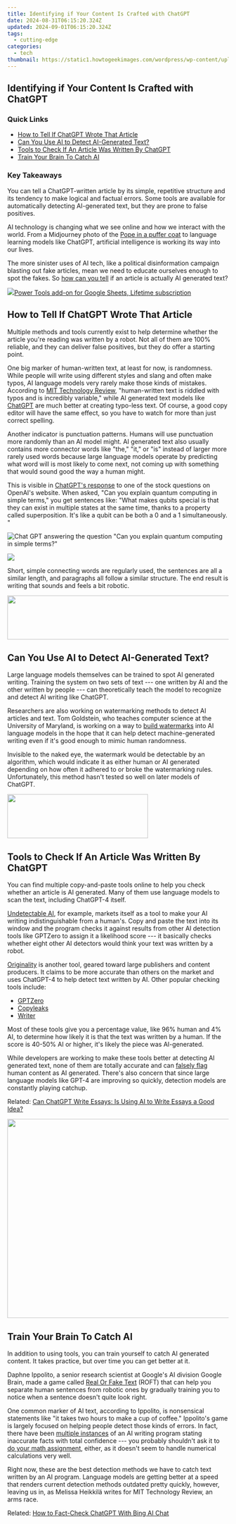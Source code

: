```yaml
---
title: Identifying if Your Content Is Crafted with ChatGPT
date: 2024-08-31T06:15:20.324Z
updated: 2024-09-01T06:15:20.324Z
tags:
  - cutting-edge
categories:
  - tech
thumbnail: https://static1.howtogeekimages.com/wordpress/wp-content/uploads/2023/05/52753340784_797bf1f7b6_o.jpg
---
```


## Identifying if Your Content Is Crafted with ChatGPT

### Quick Links

* [How to Tell If ChatGPT Wrote That Article](https://remote-screen-capture.techidaily.com/updated-behind-the-scenes-how-to-log-overwatch-games-for-2024/)
* [Can You Use AI to Detect AI-Generated Text?](https://sound-issues.techidaily.com/fixing-the-issue-steelseries-arctis-99x-microphone-malfunction-resolved/)
* [Tools to Check If An Article Was Written By ChatGPT](https://extra-approaches.techidaily.com/snappy-snippets-quick-and-quirky-memes-guide-for-2024/)
* [Train Your Brain To Catch AI](https://tech-hub.techidaily.com/leveraging-chatgpts-power-building-effective-web-applications-easily/)

### Key Takeaways

You can tell a ChatGPT-written article by its simple, repetitive structure and its tendency to make logical and factual errors. Some tools are available for automatically detecting AI-generated text, but they are prone to false positives. 

 AI technology is changing what we see online and how we interact with the world. From a Midjourney photo of the [Pope in a puffer coat](https://www.buzzfeednews.com/article/chrisstokelwalker/pope-puffy-jacket-ai-midjourney-image-creator-interview) to language learning models like ChatGPT, artificial intelligence is working its way into our lives.

 The more sinister uses of AI tech, like a political disinformation campaign blasting out fake articles, mean we need to educate ourselves enough to spot the fakes. So [how can you tell](https://sim-unlock.techidaily.com/network-locked-sim-card-inserted-on-your-oneplus-phone-unlock-it-now-by-drfone-android/) if an article is actually AI generated text?

<!-- affiliate ads begin -->
<a href="https://secure.2checkout.com/order/checkout.php?PRODS=4726807&QTY=1&AFFILIATE=108875&CART=1"><img src="https://secure.avangate.com/images/merchant/c14a8df1e1b4d5297e9cb30cb34d5a00/products/copy_copy_power-tools-48.png" border="0">Power Tools add-on for Google Sheets, Lifetime subscription</a>
<!-- affiliate ads end -->
##  How to Tell If ChatGPT Wrote That Article

 Multiple methods and tools currently exist to help determine whether the article you're reading was written by a robot. Not all of them are 100% reliable, and they can deliver false positives, but they do offer a starting point.

 One big marker of human-written text, at least for now, is randomness. While people will write using different styles and slang and often make typos, AI language models very rarely make those kinds of mistakes. According to [MIT Technology Review](https://www.technologyreview.com/2022/12/19/1065596/how-to-spot-ai-generated-text/), "human-written text is riddled with typos and is incredibly variable," while AI generated text models like [ChatGPT](https://smart-video-editing.techidaily.com/new-how-to-find-free-sites-for-sound-effect-and-add-them-in-final-cut-pro-for-2024/) are much better at creating typo-less text. Of course, a good copy editor will have the same effect, so you have to watch for more than just correct spelling.

 Another indicator is punctuation patterns. Humans will use punctuation more randomly than an AI model might. AI generated text also usually contains more connector words like "the," "it," or "is" instead of larger more rarely used words because large language models operate by predicting what word will is most likely to come next, not coming up with something that would sound good the way a human might.

 This is visible in [ChatGPT's response](https://extra-resources.techidaily.com/new-capture-clarity-editing-insights-for-professional-results/) to one of the stock questions on OpenAI's website. When asked, "Can you explain quantum computing in simple terms," you get sentences like: "What makes qubits special is that they can exist in multiple states at the same time, thanks to a property called superposition. It's like a qubit can be both a 0 and a 1 simultaneously. "

![Chat GPT answering the question "Can you explain quantum computing in simple terms?"](https://static1.howtogeekimages.com/wordpress/wp-content/uploads/2023/05/Screenshot-2023-05-08-at-12.29.13-PM.png) 

<!-- affiliate ads begin -->
<a href="https://shop.mondly.com/affiliate.php?ACCOUNT=ATISTUDI&AFFILIATE=108875&PATH=https%3A%2F%2Fwww.mondly.com%3FAFFILIATE%3D108875%26RESOURCE%3D%2BEducational%2B970x90%2B"><img src="https://secure.avangate.com/images/merchant/69c418c33ec2e1a4267fa9bb77fa1428/educational-970x90.gif" border="0"></a>
<!-- affiliate ads end -->
 Short, simple connecting words are regularly used, the sentences are all a similar length, and paragraphs all follow a similar structure. The end result is writing that sounds and feels a bit robotic.

<!-- affiliate ads begin -->
<a href="https://imp.i110150.net/c/5597632/924299/11305" target="_top" id="924299"><img src="//a.impactradius-go.com/display-ad/11305-924299" border="0" alt="" width="520" height="100"/></a>
<!-- affiliate ads end -->
##  Can You Use AI to Detect AI-Generated Text?

 Large language models themselves can be trained to spot AI generated writing. Training the system on two sets of text --- one written by AI and the other written by people --- can theoretically teach the model to recognize and detect AI writing like ChatGPT.

 Researchers are also working on watermarking methods to detect AI articles and text. Tom Goldstein, who teaches computer science at the University of Maryland, is working on a way to [build watermarks](https://arxiv.org/pdf/2301.10226.pdf) into AI language models in the hope that it can help detect machine-generated writing even if it's good enough to mimic human randomness.

 Invisible to the naked eye, the watermark would be detectable by an algorithm, which would indicate it as either human or AI generated depending on how often it adhered to or broke the watermarking rules. Unfortunately, this method hasn't tested so well on later models of ChatGPT.

<!-- affiliate ads begin -->
<a href="https://godlikehost.sjv.io/c/5597632/1920054/21774" target="_top" id="1920054"><img src="//a.impactradius-go.com/display-ad/21774-1920054" border="0" alt="" width="320" height="100"/></a><img height="0" width="0" src="https://imp.pxf.io/i/5597632/1920054/21774" style="position:absolute;visibility:hidden;" border="0" />
<!-- affiliate ads end -->
##  Tools to Check If An Article Was Written By ChatGPT

 You can find multiple copy-and-paste tools online to help you check whether an article is AI generated. Many of them use language models to scan the text, including ChatGPT-4 itself.

[Undetectable AI](https://undetectable.ai/), for example, markets itself as a tool to make your AI writing indistinguishable from a human's. Copy and paste the text into its window and the program checks it against results from other AI detection tools like GPTZero to assign it a likelihood score --- it basically checks whether eight other AI detectors would think your text was written by a robot.

[Originality](https://originality.ai/) is another tool, geared toward large publishers and content producers. It claims to be more accurate than others on the market and uses ChatGPT-4 to help detect text written by AI. Other popular checking tools include:

* [GPTZero](https://gptzero.me/)
* [Copyleaks](https://copyleaks.com/)
* [Writer](https://writer.com/ai-content-detector/)

 Most of these tools give you a percentage value, like 96% human and 4% AI, to determine how likely it is that the text was written by a human. If the score is 40-50% AI or higher, it's likely the piece was AI-generated.

 While developers are working to make these tools better at detecting AI generated text, none of them are totally accurate and can [falsely flag](https://www.washingtonpost.com/technology/2023/04/01/chatgpt-cheating-detection-turnitin/) human content as AI generated. There's also concern that since large language models like GPT-4 are improving so quickly, detection models are constantly playing catchup.

Related: [Can ChatGPT Write Essays: Is Using AI to Write Essays a Good Idea?](https://digital-screen-recording.techidaily.com/2024-approved-smartest-devices-to-modify-your-speech-on-the-go/) 

<!-- affiliate ads begin -->
<a href="https://ukaidot.sjv.io/c/5597632/1793234/19578" target="_top" id="1793234"><img src="//a.impactradius-go.com/display-ad/19578-1793234" border="0" alt="" width="678" height="452"/></a><img height="0" width="0" src="https://imp.pxf.io/i/5597632/1793234/19578" style="position:absolute;visibility:hidden;" border="0" />
<!-- affiliate ads end -->
##  Train Your Brain To Catch AI

 In addition to using tools, you can train yourself to catch AI generated content. It takes practice, but over time you can get better at it.

 Daphne Ippolito, a senior research scientist at Google's AI division Google Brain, made a game called [Real Or Fake Text](https://roft.io/) (ROFT) that can help you separate human sentences from robotic ones by gradually training you to notice when a sentence doesn't quite look right.

 One common marker of AI text, according to Ippolito, is nonsensical statements like "it takes two hours to make a cup of coffee." Ippolito's game is largely focused on helping people detect those kinds of errors. In fact, there have been [multiple instances](https://youtube-help.techidaily.com/free-method-to-record-your-youtube-watching-experience-for-2024/) of an AI writing program stating inaccurate facts with total confidence --- you probably shouldn't ask it to [do your math assignment](https://win-blog.techidaily.com/1722998864296-persistently-unresponsive-heres-how-to-fix-the-latest-freezing-issues-in-new-world/), either, as it doesn't seem to handle numerical calculations very well.

 Right now, these are the best detection methods we have to catch text written by an AI program. Language models are getting better at a speed that renders current detection methods outdated pretty quickly, however, leaving us in, as Melissa Heikkilä writes for MIT Technology Review, an arms race.

Related: [How to Fact-Check ChatGPT With Bing AI Chat](https://facebook-video-footage.techidaily.com/new-2024-approved-how-to-add-logowatermark-to-youtube-video/)

<ins class="adsbygoogle"
     style="display:block"
     data-ad-format="autorelaxed"
     data-ad-client="ca-pub-7571918770474297"
     data-ad-slot="1223367746"></ins>



<ins class="adsbygoogle"
     style="display:block"
     data-ad-client="ca-pub-7571918770474297"
     data-ad-slot="8358498916"
     data-ad-format="auto"
     data-full-width-responsive="true"></ins>


